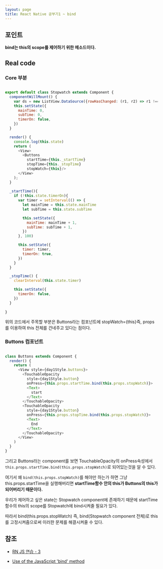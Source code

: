 ```yaml
---
layout: page
title: React Native 공부기1 ~ bind
---
```


## 포인트

**bind는 this의 scope를 제어하기 위한 메소드이다.**

## Real code

### Core 부분

```javascript

export default class Stopwatch extends Component {
  componentWillMount() {
    var ds = new ListView.DataSource({rowHasChanged: (r1, r2) => r1 !== r2})
    this.setState({
      mainTime: 0,
      subTime: 0,
      timerOn: false,
    })
  }

  render() {
    console.log(this.state)
    return (
      <View>
        <Buttons 
          startTime={this._startTime} 
          stopTime={this._stopTime} 
          stopWatch={this}/>
      </View>
    );
  }
  
  _startTime(){
    if (!this.state.timerOn){
      var timer = setInterval(() => {
        let mainTime = this.state.mainTime
        let subTime = this.state.subTime

        this.setState({
          mainTime: mainTime + 1,
          subTime: subTime + 1,
        })
      }, 100)

      this.setState({
        timer: timer,
        timerOn: true,
      })
    }
  }

  _stopTime() {
    clearInterval(this.state.timer)

    this.setState({
      timerOn: false,
    })
  }
  
}
```

위의 코드에서 주목할 부분은 Buttons라는 컴포넌트에 stopWatch={this}즉,
props를 이용하여 this 전체를 건네주고 있다는 점이다.


### Buttons 컴포넌트

```javascript

class Buttons extends Component {
  render() {
    return (
      <View style={day1Style.buttons}>
        <TouchableOpacity
          style={day1Style.button}
          onPress={this.props.startTime.bind(this.props.stopWatch)}>
          <Text>
            start
          </Text>
        </TouchableOpacity>
        <TouchableOpacity
          style={day1Style.button}
          onPress={this.props.stopTime.bind(this.props.stopWatch)}>
          <Text>
            End
          </Text>
        </TouchableOpacity>
      </View>
    )
  }
}

```

그리고 Buttons라는 component를 보면 TouchableOpacity의 onPress속성에서
`this.props.startTime.bind(this.props.stopWatch)`로 되어있는것을 알 수 있다.

여기서 왜 `bind(this.props.stopWatch)`를 해야만 하는가 하면
그냥 this.props.startTime을 실행해버리면 
**startTime함수 안의 this가 Buttons의 this가 되어버리기 때문이다.**

우리가 제어하고 싶은 state는 Stopwatch component에 존재하기 때문에
startTime함수의 this의 scope를 Stopwatch에 bind시켜줄 필요가 있다.

따라서 bind(this.props.stopWatch) 즉, bind(Stopwatch component 전체)로 this를 고정시켜줌으로써
이러한 문제를 해결시켜줄 수 있다.

## 참조
- [RN JS 연습 - 3](https://g6ling.gitbooks.io/react-native-tutorial-korean/content/2_5ko.html)

- [Use of the JavaScript 'bind' method](http://stackoverflow.com/questions/2236747/use-of-the-javascript-bind-method)
